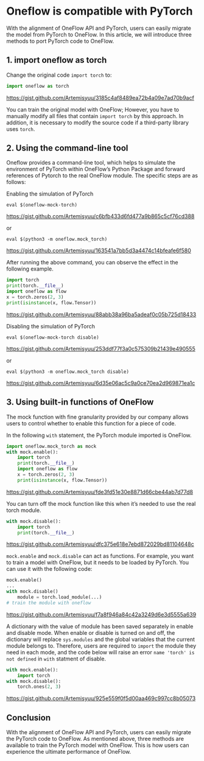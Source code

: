 # Oneflow is compatible with PyTorch

With the alignment of OneFlow API and PyTorch, users can easily migrate the model from PyTorch to OneFlow. In this article, we will introduce three methods to port PyTorch code to OneFlow.

## 1. import oneflow as torch

Change the original code ` import torch ` to:

```py
import oneflow as torch
```
https://gist.github.com/Artemisyuu/3185c4af8489ea72b4a09e7ad70b9acf

You can train the original model with OneFlow; However, you have to manually modify all files that contain `import torch` by this approach. In addition, it is necessary to modify the source code if a third-party library uses `torch`.

## 2. Using the command-line tool

Oneflow provides a command-line tool, which helps to simulate the environment of PyTorch within OneFlow’s Python Package and forward references of Pytorch to the real OneFlow module. The specific steps are as follows:


Enabling the simulation of PyTorch

```shell
eval $(oneflow-mock-torch)
```
https://gist.github.com/Artemisyuu/c6bfb433d6fd477a9b865c5cf76cd388

or

```shell
eval $(python3 -m oneflow.mock_torch)
```
https://gist.github.com/Artemisyuu/163541a7bb5d3a4474c14bfeafe6f580

After running the above command, you can observe the effect in the following example.

```py
import torch
print(torch.__file__)
import oneflow as flow
x = torch.zeros(2, 3)
print(isinstance(x, flow.Tensor))
```
https://gist.github.com/Artemisyuu/88abb38a96ba5adeaf0c05b725d18433

Disabling the simulation of PyTorch

```shell
eval $(oneflow-mock-torch disable)
```
https://gist.github.com/Artemisyuu/253ddf77f3a0c575309b21439e490555

or

```shell
eval $(python3 -m oneflow.mock_torch disable)
```
https://gist.github.com/Artemisyuu/6d35e06ac5c9a0ce70ea2d969871ea1c

## 3. Using built-in functions of OneFlow

The mock function with fine granularity provided by our company allows users to control whether to enable this function for a piece of code.

In the following `with` statement, the PyTorch module imported is OneFlow.

```py
import oneflow.mock_torch as mock
with mock.enable():
    import torch
    print(torch.__file__)
    import oneflow as flow
    x = torch.zeros(2, 3)
    print(isinstance(x, flow.Tensor))
```
https://gist.github.com/Artemisyuu/fde3fd51e30e8871d66cbe44ab7d77d8

You can turn off the mock function like this when it’s needed to use the real torch module. 

```py
with mock.disable():
    import torch
    print(torch.__file__)
```
https://gist.github.com/Artemisyuu/dfc375e618e7ebd872029bd81104648c

`mock.enable` and `mock.disable` can act as functions. For example, you want to train a model with OneFlow, but it needs to be loaded by PyTorch. You can use it with the following code:

```py
mock.enable()
...
with mock.disable()
    module = torch.load_module(...)
# train the module with oneflow
```
https://gist.github.com/Artemisyuu/f7a8f946a84c42a3249d6e3d5555a639

A dictionary with the value of module has been saved separately in enable and disable mode. When enable or disable is turned on and off, the dictionary will replace `sys.modules` and the global variables that the current module belongs to. Therefore, users are required to `import` the module they need in each mode, and the code below will raise an error `name 'torch' is not defined`  in `with` statment of disable.

```py
with mock.enable():
    import torch
with mock.disable():
    torch.ones(2, 3)
```
https://gist.github.com/Artemisyuu/925e559f0f5d00aa469c997cc8b05073

## Conclusion

With the alignment of OneFlow API and PyTorch, users can easily migrate the PyTorch code to OneFlow. As mentioned above, three methods are available to train the PyTorch model with OneFlow. This is how users can experience the ultimate performance of OneFlow. 